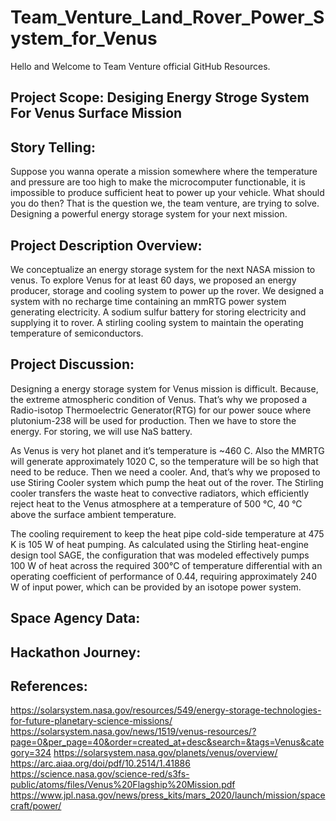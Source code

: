 # Team_Venture_Land_Rover_Power_System_for_Venus

Hello and Welcome to Team Venture official GitHub Resources.

## Project Scope: Desiging Energy Stroge System For Venus Surface Mission

## Story Telling:

Suppose you wanna operate a mission somewhere where the temperature and pressure are too high to make the microcomputer functionable, it is impossible to produce sufficient heat to power up your vehicle. What should you do then? That is the question we, the team venture, are trying to solve. Designing a powerful energy storage system for your next mission.

## Project Description Overview:

We conceptualize an energy storage system for the next NASA mission to venus. To explore Venus for at least 60 days, we proposed an energy producer, storage and cooling system to power up the rover. We designed a system with no recharge time containing an mmRTG power system generating electricity. A sodium sulfur battery for storing electricity and supplying it to rover. A stirling cooling system to maintain the operating temperature of semiconductors.

## Project Discussion:

Designing a energy storage system for Venus mission is difficult. Because, the extreme atmospheric condition of Venus. That’s why we proposed a Radio-isotop Thermoelectric Generator(RTG) for our power souce where plutonium-238 will be used for production. Then we have to store the energy. For storing, we will use NaS battery.

As Venus is very hot planet and it’s temperature is ~460 C. Also the MMRTG will generate approximately 1020 C, so the temperature will be so high that need to be reduce. Then we need a cooler. And, that’s why we proposed to use Stiring Cooler system which pump the heat out of the rover. The Stirling cooler transfers the waste heat to convective radiators, which efficiently reject heat to the Venus atmosphere at a temperature of 500 °C, 40 °C above the surface ambient temperature.

The cooling requirement to keep the heat pipe cold-side temperature at 475 K is 105 W of heat pumping. As calculated using the Stirling heat-engine design tool SAGE, the configuration that was modeled effectively pumps 100 W of heat across the required 300°C of temperature differential with an operating coefficient of performance of 0.44, requiring approximately 240 W of input power, which can be provided by an isotope power system.

## Space Agency Data:

## Hackathon Journey:

## References:

https://solarsystem.nasa.gov/resources/549/energy-storage-technologies-for-future-planetary-science-missions/
https://solarsystem.nasa.gov/news/1519/venus-resources/?page=0&per_page=40&order=created_at+desc&search=&tags=Venus&category=324
https://solarsystem.nasa.gov/planets/venus/overview/
https://arc.aiaa.org/doi/pdf/10.2514/1.41886
https://science.nasa.gov/science-red/s3fs-public/atoms/files/Venus%20Flagship%20Mission.pdf
https://www.jpl.nasa.gov/news/press_kits/mars_2020/launch/mission/spacecraft/power/

